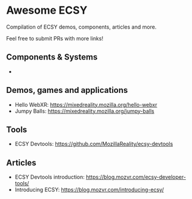 # Awesome ECSY

Compilation of ECSY demos, components, articles and more.

Feel free to submit PRs with more links!

## Components & Systems
- 

## Demos, games and applications
- Hello WebXR: https://mixedreality.mozilla.org/hello-webxr
- Jumpy Balls: https://mixedreality.mozilla.org/jumpy-balls

## Tools
- ECSY Devtools: https://github.com/MozillaReality/ecsy-devtools

## Articles
- ECSY Devtools introduction: https://blog.mozvr.com/ecsy-developer-tools/
- Introducing ECSY: https://blog.mozvr.com/introducing-ecsy/

